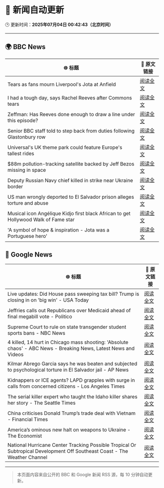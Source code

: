 # 🧠 新闻自动更新

🕒 更新时间：**2025年07月04日 00:42:43（北京时间）**

---

## 🌍 BBC News

| 🌐 标题 | 🔗 原文链接 |
|--------|-------------|
| Tears as fans mourn Liverpool's Jota at Anfield | [阅读全文](https://www.bbc.com/news/articles/c1dnxwl3513o) |
| I had a tough day, says Rachel Reeves after Commons tears | [阅读全文](https://www.bbc.com/news/articles/ce8z3lgkd8eo) |
| Zeffman: Has Reeves done enough to draw a line under this episode? | [阅读全文](https://www.bbc.com/news/articles/cpd1jw1d645o) |
| Senior BBC staff told to step back from duties following Glastonbury row | [阅读全文](https://www.bbc.com/news/articles/czjkmlj1348o) |
| Universal's UK theme park could feature Europe's tallest rides | [阅读全文](https://www.bbc.com/news/articles/c5yplvrvx0vo) |
| $88m pollution-tracking satellite backed by Jeff Bezos missing in space | [阅读全文](https://www.bbc.com/news/articles/clynre7leyjo) |
| Deputy Russian Navy chief killed in strike near Ukraine border | [阅读全文](https://www.bbc.com/news/articles/cz7l1zd8e8ro) |
| US man wrongly deported to El Salvador prison alleges torture and abuse | [阅读全文](https://www.bbc.com/news/articles/cgq7nxkpkp4o) |
| Musical icon Angélique Kidjo first black African to get Hollywood Walk of Fame star | [阅读全文](https://www.bbc.com/news/articles/cqx2g5znggpo) |
| 'A symbol of hope & inspiration - Jota was a Portuguese hero' | [阅读全文](https://www.bbc.com/sport/football/articles/cd97j3y047po) |

## 📰 Google News

| 🌐 标题 | 🔗 原文链接 |
|--------|-------------|
| Live updates: Did House pass sweeping tax bill? Trump is closing in on 'big win' - USA Today | [阅读全文](https://news.google.com/rss/articles/CBMiqwFBVV95cUxNM0FHTm1vcXhKazlZb19ZalRUZ2drd2N3YVlpZ1V6N0YzeFNEQ19kOUJxN0p2Q3hOOFZoRUdkcDZRd0RQV3pNbEIzYWxwY2NZU3p3Zm5YMDJfY0NsYnFiUmpfOGpmRmVrcXA3Ym1LbmctdTAtVVdNdGlWVWZ0ek1TeEdLUFNRNVJJRGhNd2FpNzB5N2U5cWE4OW1TblpsNUJ0YlYwWGpHaF9GOEE?oc=5) |
| Jeffries calls out Republicans over Medicaid ahead of final megabill vote - Politico | [阅读全文](https://news.google.com/rss/articles/CBMivAFBVV95cUxPUkhVNVBuY1dDWnhWdnVTc3pVb2Ffc1I3V3ROWUI3eXNkcS11NUJYN2Z5ckZaN2ZJamhOT0VxSzRzeHhVNVR0aFBGRmtTc092RnVVcDF0R2F6NnhrWEpVQkpqanloVUFFUF84N0xkMFpsXzRlODBxakFFY1dvcEI1YWVjWDNaRzdLdXY3OG80OEJDMTdRNnlqY1V6a0k3d3RIZW05c1A2Mld6LTdISnl1VFEtUXBaY21XS1gzSQ?oc=5) |
| Supreme Court to rule on state transgender student sports bans - NBC News | [阅读全文](https://news.google.com/rss/articles/CBMitAFBVV95cUxOdHNyMjZoTEFVMlVKLXJac193cU9RSjZIN04ydmlBRW5oTHdrNW9FSVFRVmlSVjUzeFdOd0RnLTlKWVNCMzBfUW54OGh0cTctZ3l1M2VrOGRpaER5T0xkNWpMdy05QVBNbWRob3ItNmNwQ3lRZTl2aDR0UGxFdE9xUkNfQVFVZ09zT3FLNk5fTmhLZkt4M2syOXBucDBEWlpSYUtuZG5aUEFtdkhLNDI5R1dCZzQ?oc=5) |
| 4 killed, 14 hurt in Chicago mass shooting: 'Absolute chaos' - ABC News - Breaking News, Latest News and Videos | [阅读全文](https://news.google.com/rss/articles/CBMilgFBVV95cUxOUEQxeWlLV2FiOXNaUjJLbU5IME0taGRxejFNUzgxZEdqU01PTG81OUNKSDFQenQ4Y1ZuN1M5ZTJPWVNNWlplU1VUTl9LWEpaRE9yQ0RFeE1YNHF1MFctV1l4dnZMbnZ5SUd2SFU2X0kwZlFENFE4TkpBS1BRNFFOeUI1bVdBY2Y3VEVxZE1tMF9lWGp5bmfSAZsBQVVfeXFMUFJpRmpsQXJsUTJ5NWllVXJMWXYtSXdKQlhrLTR2MmZCYXVHZUdqVlFOcFRPM3hvbkpYWERYUDhaeVhTWXFEQWxUeW05OWp3Zm9nZ0hBYl9QNUZhOVdHZ2Z0S0k2cVZIdHB3MTI5U0lSa3VMNXBpSUhGRkJyYmN6UTNLNlhmQzVOelhhcjJiTmRVRk16UWJ5bnRGNlE?oc=5) |
| Kilmar Abrego Garcia says he was beaten and subjected to psychological torture in El Salvador jail - AP News | [阅读全文](https://news.google.com/rss/articles/CBMiugFBVV95cUxNWk1aM3d2c01ZbWRlaERJZTEzb2x4MzdpZzluODM0LXFRcmdqdFY1WUtsQmwyOURhV1RScHBzNXRuS3dMVlMxUTNNc2s3UnB3dEo5djU3dUU4S3Ricm5QLUR6c1QyMnFjdVZSeUtnazRZcVY5N2F4M0hteXMtVnlXaGM2dHNVQlplWU5jbGxDTzBJdmZMdDZDUTFodG1MMDJ6UEwzS1p0N09TN1Bhd2dnNW5NanFERzBfMGc?oc=5) |
| Kidnappers or ICE agents? LAPD grapples with surge in calls from concerned citizens - Los Angeles Times | [阅读全文](https://news.google.com/rss/articles/CBMimgFBVV95cUxPeHhrREdKdUp1cmEtSUJIMzBZc2dCcmlXb2EtbjhHWFlMck9CemVFM1VTX0pYMmNRYTg5bENzbTJZWWN6T0dKWld6QnpnN0hFOG1QX0Z2SV9tM1ZyOS1reVA4US1KbGJrMjFFcmNrUjJJZTM1RkNQc3ZLWmh4WTNGUnN2X2hoVHAxSkRxUHpzVFE2RTlSVkpwRnpn?oc=5) |
| The serial killer expert who taught the Idaho killer shares her story - The Seattle Times | [阅读全文](https://news.google.com/rss/articles/CBMivwFBVV95cUxQYXQwTlFpQmJuenRHeURBblQ5TWJld01VelFhSC1BemQwcDRnNE9lV1pqRG9yM3RxMkxPY0J3ZUNXZFlOLXdRd3E0V19rcEw3YzdmNGdBNHVPeUp2Q0k0MlBIOVlCOVBUR0JvTFJobDNUSGhBblR6cXpOM1EtQjR4OW44RTVBXzBTSEN3T0FkRE80cXlHZ2p0M3NzSzdrWmhrMzh5V3VVLS1wUTByempuaGs2YUVONFhIbXJFZHFrdw?oc=5) |
| China criticises Donald Trump’s trade deal with Vietnam - Financial Times | [阅读全文](https://news.google.com/rss/articles/CBMicEFVX3lxTE11WUxVM1p3SnJ2VlUwUVB4STB5VTN4U2pMNFJKTWhxRE82WGJ6Z1ZNQi1DMEp6VDg4NVVqRGFhOUczcktxTGo3ZUdycW9XQmR1OEg3NVhJSkZnZzJCNHFBRVZRRXNWd1V5cG54ajZkZGc?oc=5) |
| America’s ominous new halt on weapons to Ukraine - The Economist | [阅读全文](https://news.google.com/rss/articles/CBMilgFBVV95cUxOdmNoTzRiSHdUZHduX3FnVWlEWDZCNDMzYnFQeEs2VWlHSWljYkRaUUJjb2FnRG40dVdMZVQ2T3ZTSEozdk5RRVR3R1YyZ21FMUFGUkpORkxkLWZFd1lyc0JoRG55SVpWZzVTZmZTSkF4b1Y1RE1YMUNkWjNLZXpjTjdGRHFKR1Q1b1ZIbUY4bTFGdEkwRnc?oc=5) |
| National Hurricane Center Tracking Possible Tropical Or Subtropical Development Off Southeast Coast - The Weather Channel | [阅读全文](https://news.google.com/rss/articles/CBMitAFBVV95cUxPZnduTDZNSnRvTmdPUmFPT3lQcld2dE9IaUYxZ0pKbGRURUwtcE1NNUY2c0lMUHFTMHhUTFN4Ym9uYnlvVVBOODZ6TnRHd1Axc09vTmlLSVoybTh2YzRoTTRQWklvN1Jka0xKM01Fb200ajNBUFZvX29KbzQxeThpbkpxdTdITXFPUmdzeW9uVGg2MHBkOUJDYm5ESTJoeTJDaFE0eHBfTWlpMS1mOUNpeVBiX2Y?oc=5) |

---
> 本页面内容来自公开的 BBC 和 Google 新闻 RSS 源，每 10 分钟自动更新。